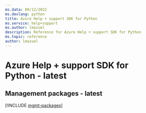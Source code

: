 ```yaml
---
ms.data: 09/12/2022
ms.devlang: python
title: Azure Help + support SDK for Python
ms.service: help+support
ms.author: lmazuel
description: Reference for Azure Help + support SDK for Python
ms.topic: reference
author: lmazuel
---
```

# Azure Help + support SDK for Python - latest

## Management packages - latest
[!INCLUDE [mgmt-packages](help-+-support-mgmt-index.md)]